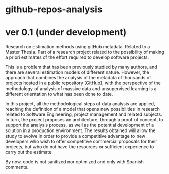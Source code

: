 # github-repos-analysis
# ver 0.1 (under development)
Research on estimation methods using gitHub metadata. Related to a Master Thesis. Part of a research project related to the possibility of making a priori estimates of the effort required to develop software projects.

This is a problem that has been previously studied by many authors, and there are several estimation models of different nature. However, the approach that combines the analysis of the metadata of thousands of projects hosted in a public repository (GitHub), with the perspective of the methodology of analysis of massive data and unsupervised learning is a different orientation to what has been done to date.

In this project, all the methodological steps of data analysis are applied, reaching the definition of a model that opens new possibilities in research related to Software Engineering, project management and related subjects. In turn, the project proposes an architecture, through a proof of concept, to support the analysis process, as well as the potential development of a solution in a production environment.
The results obtained will allow the study to evolve in order to provide a competitive advantage to new developers who wish to offer competitive commercial proposals for their projects, but who do not have the resources or sufficient experience to carry out the estimate.

By now, code is not sanitized nor optimized and only with Spanish comments.
